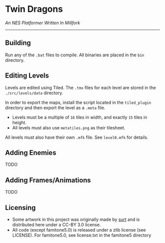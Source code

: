 # Twin Dragons

*An NES Platformer Written In Millfork*

---

## Building

Run any of the `.bat` files to compile.  All binaries are placed in the
`bin` directory.

## Editing Levels

Levels are edited using Tiled.  The `.tmx` files for each level are stored in the `./src/levels/data` directory.

In order to export the maps, install the script located in the `tiled_plugin` directory and then export the level as a `.meta` file.
* Levels must be a multiple of `16` tiles in width, and exactly `15` tiles in height. 
* All levels must also use `metatiles.png` as their tilesheet.

All levels must also have their own `.mfk` file.  See `level0.mfk` for details.

## Adding Enemies

TODO

## Adding Frames/Animations

TODO

## Licensing
* Some artwork in this project was originally made by [surt](https://opengameart.org/content/twin-dragons) and is distributed here under a CC-BY 3.0 license.
* All code (except famitone5.0) is released under a zlib license (see LICENSE). For famitone5.0, see license.txt in the famitone5 directory